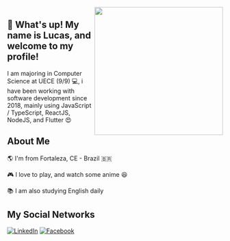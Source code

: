 <img align="right" width="300" src="https://media.giphy.com/media/l0HlHFRbmaZtBRhXG/giphy.gif">

## 👋  What's up! My name is Lucas, and welcome to my profile!

I am majoring in Computer Science at UECE (9/9) 💻, i have been working with software development since 2018, mainly using JavaScript / TypeScript, ReactJS, NodeJS, and Flutter 😍 



## About Me

🌎 I'm from Fortaleza, CE - Brazil 🇧🇷

🎮 I love to play, and watch some anime 😆

📚 I am also studying English daily

## My Social Networks
[![LinkedIn](https://img.shields.io/badge/LinkedIn--blue?style=for-the-badge&logo=linkedin&link=https://www.linkedin.com/in/lucas-de-oliveira-mesquita/&logoColor=white)](https://www.linkedin.com/in/lucas-de-oliveira-mesquita/)
[![Facebook](https://img.shields.io/badge/Facebook--red?style=for-the-badge&logo=facebook&link=https://www.facebook.com/L.Oliveira98&logoColor=white)](https://www.facebook.com/L.Oliveira98)

